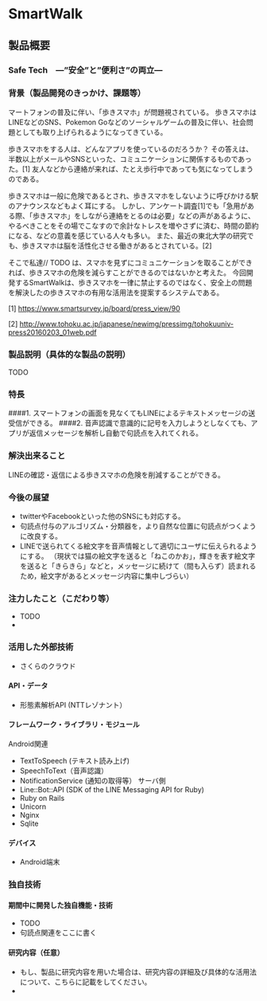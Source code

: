 # SmartWalk
## 製品概要
### Safe Tech　―”安全”と”便利さ”の両立―

### 背景（製品開発のきっかけ、課題等）
マートフォンの普及に伴い、「歩きスマホ」が問題視されている。
歩きスマホはLINEなどのSNS、Pokemon Goなどのソーシャルゲームの普及に伴い、社会問題としても取り上げられるようになってきている。

歩きスマホをする人は、どんなアプリを使っているのだろうか？
その答えは、半数以上がメールやSNSといった、コミュニケーションに関係するものであった。[1]
友人などから連絡が来れば、たとえ歩行中であっても気になってしまうのである。

歩きスマホは一般に危険であるとされ、歩きスマホをしないように呼びかける駅のアナウンスなどもよく耳にする。
しかし、アンケート調査[1]でも「急用がある際、「歩きスマホ」をしながら連絡をとるのは必要」などの声があるように、やるべきことをその場でこなすので余計なトレスを増やさずに済む、時間の節約になる、などの意義を感じている人々も多い。
また、最近の東北大学の研究でも、歩きスマホは脳を活性化させる働きがあるとされている。[2]

そこで私達// TODO は、スマホを見ずにコミュニケーションを取ることができれば、歩きスマホの危険を減らすことができるのではないかと考えた。
今回開発するSmartWalkは、歩きスマホを一律に禁止するのではなく、安全上の問題を解決したの歩きスマホの有用な活用法を提案するシステムである。

[1] https://www.smartsurvey.jp/board/press_view/90

[2] http://www.tohoku.ac.jp/japanese/newimg/pressimg/tohokuuniv-press20160203_01web.pdf

### 製品説明（具体的な製品の説明）

TODO

### 特長
####1. スマートフォンの画面を見なくてもLINEによるテキストメッセージの送受信ができる。
####2. 音声認識で意識的に記号を入力しようとしなくても、アプリが返信メッセージを解析し自動で句読点を入れてくれる。

### 解決出来ること
LINEの確認・返信による歩きスマホの危険を削減することができる。

### 今後の展望
* twitterやFacebookといった他のSNSにも対応する。
* 句読点付与のアルゴリズム・分類器を，より自然な位置に句読点がつくように改良する。
* LINEで送られてくる絵文字を音声情報として適切にユーザに伝えられるようにする。
  （現状では猫の絵文字を送ると「ねこのかお」，輝きを表す絵文字を送ると「きらきら」などと，メッセージに続けて（間も入らず）読まれるため，絵文字があるとメッセージ内容に集中しづらい）

### 注力したこと（こだわり等）
* TODO
* 

### 活用した外部技術
* さくらのクラウド

#### API・データ
* 形態素解析API (NTTレゾナント）

#### フレームワーク・ライブラリ・モジュール
Android関連
* TextToSpeech (テキスト読み上げ)
* SpeechToText（音声認識）
* NotificationService (通知の取得等）
サーバ側
* Line::Bot::API (SDK of the LINE Messaging API for Ruby)
* Ruby on Rails
* Unicorn
* Nginx
* Sqlite

#### デバイス
* Android端末

### 独自技術
#### 期間中に開発した独自機能・技術
* TODO
* 句読点関連をここに書く

#### 研究内容（任意）
* もし、製品に研究内容を用いた場合は、研究内容の詳細及び具体的な活用法について、こちらに記載をしてください。
* 
